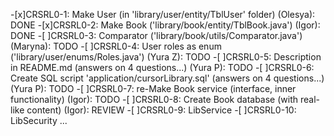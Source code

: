 -[x]CRSRL0-1: Make User (in 'library/user/entity/TblUser' folder) (Olesya): DONE
-[x]CRSRL0-2: Make Book ('library/book/entity/TblBook.java') (Igor): DONE
-[ ]CRSRL0-3: Comparator ('library/book/utils/Comparator.java') (Maryna): TODO
-[ ]CRSRL0-4: User roles as enum ('library/user/enums/Roles.java') (Yura Z): TODO
-[ ]CRSRL0-5: Description in README.md (answers on 4 questions...) (Yura P): TODO
-[ ]CRSRL0-6: Create SQL script 'application/cursorLibrary.sql' (answers on 4 questions...) (Yura P): TODO
-[ ]CRSRL0-7: re-Make Book service (interface, inner functionality) (Igor): TODO
-[ ]CRSRL0-8: Create Book database (with real-like content) (Igor): REVIEW
-[ ]CRSRL0-9: LibService
-[ ]CRSRL0-10: LibSecurity
...